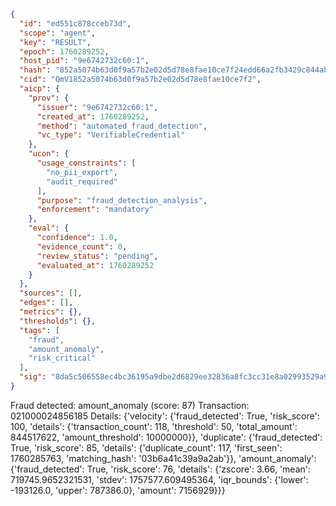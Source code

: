 ```json
{
  "id": "ed551c878cceb73d",
  "scope": "agent",
  "key": "RESULT",
  "epoch": 1760289252,
  "host_pid": "9e6742732c60:1",
  "hash": "852a5074b63d0f9a57b2e02d5d78e8fae10ce7f24edd66a2fb3429c844ab3dfa",
  "cid": "QmV1852a5074b63d0f9a57b2e02d5d78e8fae10ce7f2",
  "aicp": {
    "prov": {
      "issuer": "9e6742732c60:1",
      "created_at": 1760289252,
      "method": "automated_fraud_detection",
      "vc_type": "VerifiableCredential"
    },
    "ucon": {
      "usage_constraints": [
        "no_pii_export",
        "audit_required"
      ],
      "purpose": "fraud_detection_analysis",
      "enforcement": "mandatory"
    },
    "eval": {
      "confidence": 1.0,
      "evidence_count": 0,
      "review_status": "pending",
      "evaluated_at": 1760289252
    }
  },
  "sources": [],
  "edges": [],
  "metrics": {},
  "thresholds": {},
  "tags": [
    "fraud",
    "amount_anomaly",
    "risk_critical"
  ],
  "sig": "8da5c506558ec4bc36195a9dbe2d6829ee32836a8fc3cc31e8a02993529a9ec8"
}
```

Fraud detected: amount_anomaly (score: 87)
Transaction: 021000024856185
Details: {'velocity': {'fraud_detected': True, 'risk_score': 100, 'details': {'transaction_count': 118, 'threshold': 50, 'total_amount': 844517622, 'amount_threshold': 10000000}}, 'duplicate': {'fraud_detected': True, 'risk_score': 85, 'details': {'duplicate_count': 117, 'first_seen': 1760285763, 'matching_hash': '03b6a41c39a9a2ab'}}, 'amount_anomaly': {'fraud_detected': True, 'risk_score': 76, 'details': {'zscore': 3.66, 'mean': 719745.9652321531, 'stdev': 1757577.609495364, 'iqr_bounds': {'lower': -193126.0, 'upper': 787386.0}, 'amount': 7156929}}}